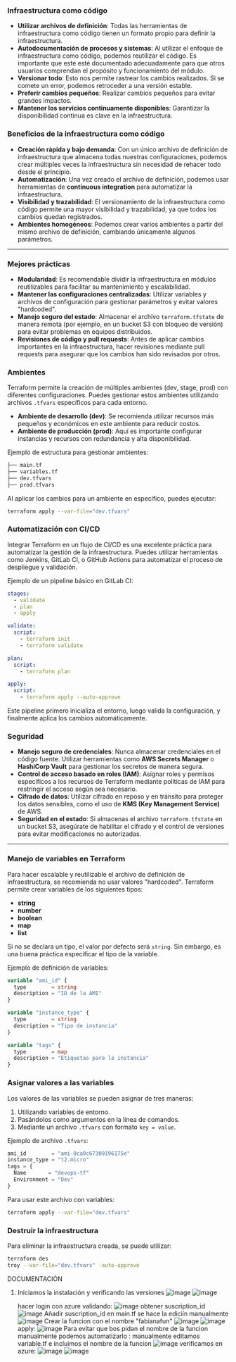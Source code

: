 ### **Infraestructura como código**

- **Utilizar archivos de definición**: Todas las herramientas de infraestructura como código tienen un formato propio para definir la infraestructura.
- **Autodocumentación de procesos y sistemas**: Al utilizar el enfoque de infraestructura como código, podemos reutilizar el código. Es importante que este esté documentado adecuadamente para que otros usuarios comprendan el propósito y funcionamiento del módulo.
- **Versionar todo**: Esto nos permite rastrear los cambios realizados. Si se comete un error, podemos retroceder a una versión estable.
- **Preferir cambios pequeños**: Realizar cambios pequeños para evitar grandes impactos.
- **Mantener los servicios continuamente disponibles**: Garantizar la disponibilidad continua es clave en la infraestructura.

### **Beneficios de la infraestructura como código**

- **Creación rápida y bajo demanda**: Con un único archivo de definición de infraestructura que almacena todas nuestras configuraciones, podemos crear múltiples veces la infraestructura sin necesidad de rehacer todo desde el principio.
- **Automatización**: Una vez creado el archivo de definición, podemos usar herramientas de **continuous integration** para automatizar la infraestructura.
- **Visibilidad y trazabilidad**: El versionamiento de la infraestructura como código permite una mayor visibilidad y trazabilidad, ya que todos los cambios quedan registrados.
- **Ambientes homogéneos**: Podemos crear varios ambientes a partir del mismo archivo de definición, cambiando únicamente algunos parámetros.

---

### **Mejores prácticas**

- **Modularidad**: Es recomendable dividir la infraestructura en módulos reutilizables para facilitar su mantenimiento y escalabilidad.
- **Mantener las configuraciones centralizadas**: Utilizar variables y archivos de configuración para gestionar parámetros y evitar valores "hardcoded".
- **Manejo seguro del estado**: Almacenar el archivo `terraform.tfstate` de manera remota (por ejemplo, en un bucket S3 con bloqueo de versión) para evitar problemas en equipos distribuidos.
- **Revisiones de código y pull requests**: Antes de aplicar cambios importantes en la infraestructura, hacer revisiones mediante pull requests para asegurar que los cambios han sido revisados por otros.

### **Ambientes**

Terraform permite la creación de múltiples ambientes (dev, stage, prod) con diferentes configuraciones. Puedes gestionar estos ambientes utilizando archivos `.tfvars` específicos para cada entorno.

- **Ambiente de desarrollo (dev)**: Se recomienda utilizar recursos más pequeños y económicos en este ambiente para reducir costos.
- **Ambiente de producción (prod)**: Aquí es importante configurar instancias y recursos con redundancia y alta disponibilidad.
  
Ejemplo de estructura para gestionar ambientes:

```bash
├── main.tf
├── variables.tf
├── dev.tfvars
├── prod.tfvars
```

Al aplicar los cambios para un ambiente en específico, puedes ejecutar:

```bash
terraform apply --var-file="dev.tfvars"
```

### **Automatización con CI/CD**

Integrar Terraform en un flujo de CI/CD es una excelente práctica para automatizar la gestión de la infraestructura. Puedes utilizar herramientas como Jenkins, GitLab CI, o GitHub Actions para automatizar el proceso de despliegue y validación.

Ejemplo de un pipeline básico en GitLab CI:

```yaml
stages:
  - validate
  - plan
  - apply

validate:
  script:
    - terraform init
    - terraform validate

plan:
  script:
    - terraform plan

apply:
  script:
    - terraform apply --auto-approve
```

Este pipeline primero inicializa el entorno, luego valida la configuración, y finalmente aplica los cambios automáticamente.

### **Seguridad**

- **Manejo seguro de credenciales**: Nunca almacenar credenciales en el código fuente. Utilizar herramientas como **AWS Secrets Manager** o **HashiCorp Vault** para gestionar los secretos de manera segura.
- **Control de acceso basado en roles (IAM)**: Asignar roles y permisos específicos a los recursos de Terraform mediante políticas de IAM para restringir el acceso según sea necesario.
- **Cifrado de datos**: Utilizar cifrado en reposo y en tránsito para proteger los datos sensibles, como el uso de **KMS (Key Management Service)** de AWS.
- **Seguridad en el estado**: Si almacenas el archivo `terraform.tfstate` en un bucket S3, asegúrate de habilitar el cifrado y el control de versiones para evitar modificaciones no autorizadas.

---

### **Manejo de variables en Terraform**

Para hacer escalable y reutilizable el archivo de definición de infraestructura, se recomienda no usar valores "hardcoded". Terraform permite crear variables de los siguientes tipos:

- **string**
- **number**
- **boolean**
- **map**
- **list**

Si no se declara un tipo, el valor por defecto será `string`. Sin embargo, es una buena práctica especificar el tipo de la variable.

Ejemplo de definición de variables:

```terraform
variable "ami_id" {
  type        = string
  description = "ID de la AMI"
}

variable "instance_type" {
  type        = string
  description = "Tipo de instancia"
}

variable "tags" {
  type        = map
  description = "Etiquetas para la instancia"
}
```

### **Asignar valores a las variables**

Los valores de las variables se pueden asignar de tres maneras:

1. Utilizando variables de entorno.
2. Pasándolos como argumentos en la línea de comandos.
3. Mediante un archivo `.tfvars` con formato `key = value`.

Ejemplo de archivo `.tfvars`:

```terraform
ami_id        = "ami-0ca0c67309196175e"
instance_type = "t2.micro"
tags = {
  Name       = "devops-tf"
  Environment = "Dev"
}
```

Para usar este archivo con variables:

```bash
terraform apply --var-file="dev.tfvars"
```

### **Destruir la infraestructura**

Para eliminar la infraestructura creada, se puede utilizar:

```bash
terraform des
troy --var-file="dev.tfvars" -auto-approve
```

DOCUMENTACIÓN 
1. Iniciamos la instalación y verificando las versiones
   ![image](https://github.com/user-attachments/assets/bb498e80-0ab1-40fe-a496-a8d077e72ff9)
   ![image](https://github.com/user-attachments/assets/daf90e47-2a85-4e1c-bce3-88533da016b1)

   hacer login con azure validando: 
   ![image](https://github.com/user-attachments/assets/1961e1f9-586b-4b68-a140-527be4151c5a)
   obtener suscription_id
   ![image](https://github.com/user-attachments/assets/15a78045-7877-4893-9c23-162e69b575b5)
   Añadir suscription_id en main.tf se hace la ediciín manualmente
   ![image](https://github.com/user-attachments/assets/9c255be5-af0d-4a45-b35a-b8bbf28a28dd)
   Crear la funcion con el nombre "fabianafun"
   ![image](https://github.com/user-attachments/assets/bfbb8b3e-248f-4aaa-b313-28a3df20e177)
   ![image](https://github.com/user-attachments/assets/37e45805-b3c6-4514-a786-e1eaab4b6747)
   apply:
   ![image](https://github.com/user-attachments/assets/b61af732-04da-4a78-a4f3-b1fe010756cd)
   Para evitar que bos pidan el nombre de la funcion manualmente podemos automatizarlo :
manualmente editamos variable.tf e incluimos el nombre de la funcion 
   ![image](https://github.com/user-attachments/assets/8f3a7b25-9171-4623-a6b0-49181562ba44)
   verificamos en azure: ![image](https://github.com/user-attachments/assets/ebbef2c2-65fd-4cb8-852e-46f58561683a)
   ![image](https://github.com/user-attachments/assets/cbbd1522-c7b7-4d78-8f26-4a55aeaea306)

   











